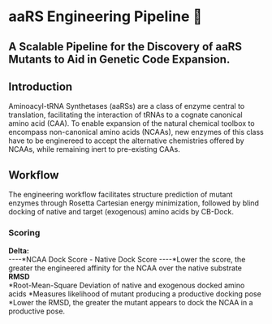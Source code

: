 # aaRS Engineering Pipeline 🧬

## A Scalable Pipeline for the Discovery of aaRS Mutants to Aid in Genetic Code Expansion.

## Introduction
Aminoacyl-tRNA Synthetases (aaRSs) are a class of enzyme central to translation,
facilitating the interaction of tRNAs to a cognate canonical amino acid (CAA).
To enable expansion of the natural chemical toolbox to encompass non-canonical
amino acids (NCAAs), new enzymes of this class have to be enginereed to accept
the alternative chemistries offered by NCAAs, while remaining inert to
pre-existing CAAs.

## Workflow
The engineering workflow facilitates structure prediction of mutant enzymes
through Rosetta Cartesian energy minimization, followed by blind docking of
native and target (exogenous) amino acids by CB-Dock.

### Scoring
**Delta:**\
----*NCAA Dock Score - Native Dock Score
----*Lower the score, the greater the engineered affinity for the NCAA over the
    native substrate
**RMSD**
<br>
    *Root-Mean-Square Deviation of native and exogenous docked amino acids
    *Measures likelihood of mutant producing a productive docking pose
    *Lower the RMSD, the greater the mutant appears to dock the NCAA in a
    productive pose.
